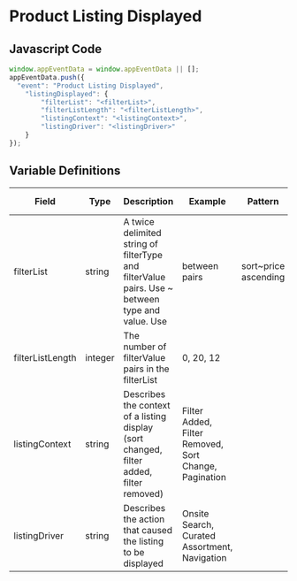 # Product Listing Displayed

## Javascript Code
```js
window.appEventData = window.appEventData || [];
appEventData.push({
  "event": "Product Listing Displayed",
    "listingDisplayed": {
        "filterList": "<filterList>",
        "filterListLength": "<filterListLength>",
        "listingContext": "<listingContext>",
        "listingDriver": "<listingDriver>"
    }
});
```

## Variable Definitions

|Field|Type|Description|Example|Pattern|Min Length|Max Length|Minimum|Maximum|Multiple Of|
| --- | --- | --- | --- | --- | --- | --- | --- | --- | --- |
|filterList|string|A twice delimited string of filterType and filterValue pairs.  Use ~ between type and value.  Use | between pairs|sort~price ascending|color~green|size~medium|||||||
|filterListLength|integer|The number of filterValue pairs in the filterList|0, 20, 12||||0|||
|listingContext|string|Describes the context of a listing display (sort changed, filter added, filter removed)|Filter Added, Filter Removed, Sort Change, Pagination|||||||
|listingDriver|string|Describes the action that caused the listing to be displayed|Onsite Search, Curated Assortment, Navigation|||||||
